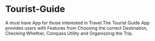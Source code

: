 # Tourist-Guide
 A must have App for those interested in Travel.The Tourist Guide App provides users with Features from Choosing the correct Destination, Checking Whether, Compass Utility and Organiszing the Trip.
